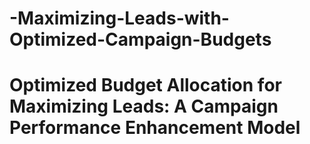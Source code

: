 # -Maximizing-Leads-with-Optimized-Campaign-Budgets
# Optimized Budget Allocation for Maximizing Leads: A Campaign Performance Enhancement Model 
